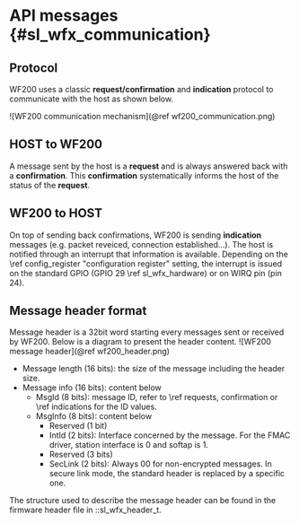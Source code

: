 API messages	{#sl_wfx_communication}  
============

## Protocol
WF200 uses a classic **request/confirmation** and **indication** protocol to communicate with the host as shown below.

![WF200 communication mechanism](@ref wf200_communication.png)

## HOST to WF200
A message sent by the host is a **request** and is always answered back with a **confirmation**. This **confirmation** systematically informs the host of the status of the **request**.

## WF200 to HOST
On top of sending back confirmations, WF200 is sending **indication** messages (e.g. packet reveiced, connection established...). The host is notified through an interrupt that information is available. 
Depending on the \ref config_register "configuration register" setting, the interrupt is issued on the standard GPIO (GPIO 29 \ref sl_wfx_hardware) or on WIRQ pin (pin 24). 

## Message header format
Message header is a 32bit word starting every messages sent or received by WF200. Below is a diagram to present the header content.
![WF200 message header](@ref wf200_header.png)

* Message length (16 bits): the size of the message including the header size.
* Message info (16 bits): content below
	* MsgId (8 bits): message ID, refer to \ref requests, confirmation or \ref indications for the ID values.
	* MsgInfo (8 bits): content below
		* Reserved (1 bit)
		* IntId (2 bits): Interface concerned by the message. For the FMAC driver, station interface is 0 and softap is 1.
		* Reserved (3 bits)
		* SecLink (2 bits): Always 00 for non-encrypted messages. In secure link mode, the standard header is replaced by a specific one.
		
The structure used to describe the message header can be found in the firmware header file in ::sl_wfx_header_t.
